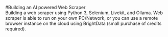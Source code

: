 #Building an AI powered Web Scraper
<br>
Building a web scraper using Python 3, Selenium, Livekit, and Ollama. Web scraper is able to run on your own PC/Network, or you can use a remote browser instance on the cloud using BrightData (small purchase of credits required).

